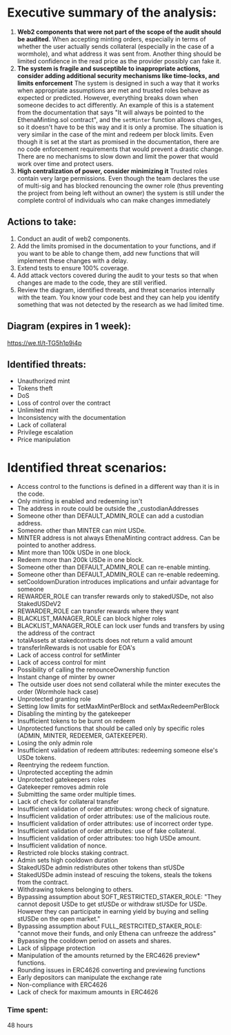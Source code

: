 # Executive summary of the analysis:

1. **Web2 components that were not part of the scope of the audit should be audited.**
When accepting minting orders, especially in terms of whether the user actually sends collateral (especially in the case of a wormhole), and what address it was sent from. Another thing should be limited confidence in the read price as the provider possibly can fake it.
2. **The system is fragile and susceptible to inappropriate actions, consider adding additional security mechanisms like time-locks, and limits enforcement**
The system is designed in such a way that it works when appropriate assumptions are met and trusted roles behave as expected or predicted. However, everything breaks down when someone decides to act differently. An example of this is a statement from the documentation that says "It will always be pointed to the EthenaMinting.sol contract", and the `setMinter` function allows changes, so it doesn't have to be this way and it is only a promise. The situation is very similar in the case of the mint and redeem per block limits. Even though it is set at the start as promised in the documentation, there are no code enforcement requirements that would prevent a drastic change. There are no mechanisms to slow down and limit the power that would work over time and protect users.
3. **High centralization of power, consider minimizing it**
Trusted roles contain very large permissions. Even though the team declares the use of multi-sig and has blocked renouncing the owner role (thus preventing the project from being left without an owner) the system is still under the complete control of individuals who can make changes immediately

## Actions to take:
1. Conduct an audit of web2 components.
2. Add the limits promised in the documentation to your functions, and if you want to be able to change them, add new functions that will implement these changes with a delay.
3. Extend tests to ensure 100% coverage.
4. Add attack vectors covered during the audit to your tests so that when changes are made to the code, they are still verified.
5. Review the diagram, identified threats, and threat scenarios internally with the team. You know your code best and they can help you identify something that was not detected by the research as we had limited time.

## Diagram (expires in 1 week):
https://we.tl/t-TG5h1p9i4p

## Identified threats:
* Unauthorized mint
* Tokens theft
* DoS
* Loss of control over the contract
* Unlimited mint
* Inconsistency with the documentation
* Lack of collateral
* Privilege escalation
* Price manipulation

# Identified threat scenarios:
* Access control to the functions is defined in a different way than it is in the code.
* Only minting is enabled and redeeming isn't
* The address in route could be outside the _custodianAddresses
* Someone other than DEFAULT_ADMIN_ROLE can add a custodian address.
* Someone other than MINTER can mint USDe.
* MINTER address is not always EthenaMinting contract address. Can be pointed to another address.
* Mint more than 100k USDe in one block.
* Redeem more than 200k USDe in one block.
* Someone other than DEFAULT_ADMIN_ROLE can re-enable minting.
* Someone other than DEFAULT_ADMIN_ROLE can re-enable redeeming.
* setCooldownDuration introduces implications and unfair advantage for someone
* REWARDER_ROLE can transfer rewards only to stakedUSDe, not also StakedUSDeV2
* REWARDER_ROLE can transfer rewards where they want
* BLACKLIST_MANAGER_ROLE can block higher roles
* BLACKLIST_MANAGER_ROLE can lock user funds and transfers by using the address of the contract
* totalAssets at stakedcontracts does not return a valid amount
* transferInRewards is not usable for EOA's
* Lack of access control for setMinter
* Lack of access control for mint
* Possibility of calling the renounceOwnership function
* Instant change of minter by owner
* The outside user does not send collateral while the minter executes the order (Wormhole hack case)
* Unprotected granting role
* Setting low limits for setMaxMintPerBlock and setMaxRedeemPerBlock
* Disabling the minting by the gatekeeper
* Insufficient tokens to be burnt on redeem
* Unprotected functions that should be called only by specific roles (ADMIN, MINTER, REDEEMER, GATEKEEPER).
* Losing the only admin role
* Insufficient validation of redeem attributes: redeeming someone else's USDe tokens.
* Reentrying the redeem function.
* Unprotected accepting the admin
* Unprotected gatekeepers roles
* Gatekeeper removes admin role
* Submitting the same order multiple times.
* Lack of check for collateral transfer
* Insufficient validation of order attributes: wrong check of signature.
* Insufficient validation of order attributes: use of the malicious route.
* Insufficient validation of order attributes: use of incorrect order type.
* Insufficient validation of order attributes: use of fake collateral.
* Insufficient validation of order attributes: too high USDe amount.
* Insufficient validation of nonce.
* Restricted role blocks staking contract.
* Admin sets high cooldown duration
* StakedUSDe admin redistributes other tokens than stUSDe
* StakedUSDe admin instead of rescuing the tokens, steals the tokens from the contract.
* Withdrawing tokens belonging to others.
* Bypassing assumption about SOFT_RESTRICTED_STAKER_ROLE: "They cannot deposit USDe to get stUSDe or withdraw stUSDe for USDe. However they can participate in earning yield by buying and selling stUSDe on the open market."
* Bypassing assumption about FULL_RESTRCITED_STAKER_ROLE: "cannot move their funds, and only Ethena can unfreeze the address"
* Bypassing the cooldown period on assets and shares.
* Lack of slippage protection
* Manipulation of the amounts returned by the ERC4626 preview* functions.
* Rounding issues in ERC4626 converting and previewing functions
* Early depositors can manipulate the exchange rate
* Non-compliance with ERC4626
* Lack of check for maximum amounts in ERC4626


### Time spent:
48 hours